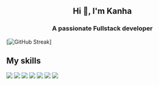 <h2 align="center">Hi 👋, I'm Kanha</h2>
<h3 align="center">A passionate Fullstack developer</h3>


<!-- ##  My Github Status -->
[![GitHub Streak](https://github-readme-streak-stats.herokuapp.com?user=kahnu-sahoo-au6&theme=tokyonight_duo&hide_border=true)]

## My skills

![](https://img.shields.io/badge/HTML5-E34F26?style=for-the-badge&logo=html5&logoColor=white)
![](https://img.shields.io/badge/CSS3-1572B6?style=for-the-badge&logo=css3&logoColor=white)
![](https://img.shields.io/badge/JavaScript-F7DF1E?style=for-the-badge&logo=javascript&logoColor=black)
![](https://img.shields.io/badge/React-20232A?style=for-the-badge&logo=react&logoColor=61DAFB)
![](https://img.shields.io/badge/Node.js-43853D?style=for-the-badge&logo=node-dot-js&logoColor=white)
![](https://img.shields.io/badge/Express.js-000000?style=for-the-badge&logo=express&logoColor=white)
![](https://img.shields.io/badge/MongoDB-4EA94B?style=for-the-badge&logo=mongodb&logoColor=white)
